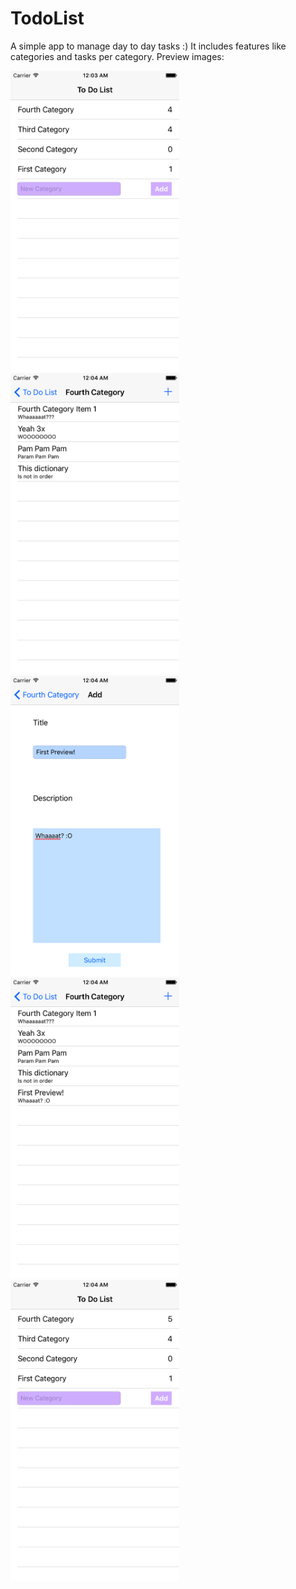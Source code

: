 # TodoList

A simple app to manage day to day tasks :)
It includes features like categories and tasks per category. Preview images:

<img src="Simulator%20Screen%20Shot%20Apr%2010%2C%202017%2C%2012.03.47%20AM.png?raw=true" width="270"/> <img src="Simulator%20Screen%20Shot%20Apr%2010%2C%202017%2C%2012.04.04%20AM.png?raw=true" width="270"/> <img src="Simulator%20Screen%20Shot%20Apr%2010%2C%202017%2C%2012.04.22%20AM.png?raw=true" width="270"/> <img src="Simulator%20Screen%20Shot%20Apr%2010%2C%202017%2C%2012.04.26%20AM.png?raw=true" width="270"/> <img src="Simulator%20Screen%20Shot%20Apr%2010%2C%202017%2C%2012.04.45%20AM.png?raw=true" width="270"/>
